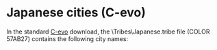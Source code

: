 # Japanese cities (C-evo)

In the standard [C-evo](C-evo) download, the \Tribes\Japanese.tribe file (COLOR 57AB27) contains the following city names: